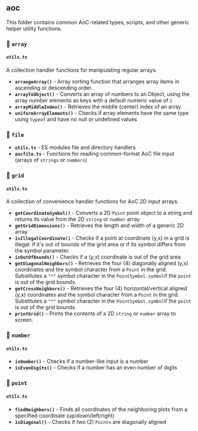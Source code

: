 ## aoc

This folder contains common AoC-related types, scripts, and other generic helper utility functions.

### 📂 `array`

#### `utils.ts`

A collection handler functions for manipulating regular arrays.

- **`arrangeArray()`** - Array sorting function that arranges array items in ascending or descending order.
- **`arrayToObject()`** - Converts an array of numbers to an Object, using the array number elements as keys with a default numeric value of `1`
- **`arrayMiddleIndex()`** - Retrieves the middle (center) index of an array
- **`uniformArrayElements()`** - Checks if array elements have the same type using `typeof` and have no null or undefined values

### 📂 `file`

- **`utils.ts`** - ES modules file and directory handlers
- **`aocfile.ts`** - Functions for reading common-format AoC file input (arrays of `strings` or `numbers`)

### 📂 `grid`

#### `utils.ts`

A collection of convenience handler functions for AoC 2D input arrays.

- **`getCoordinateSymbol()`** - Converts a 2D `Point` point object to a string and returns its value from the 2D `string` or `number` array
- **`getGridDimensions()`** - Retrieves the length and width of a generic 2D array
- **`isIllegalCoordinate()`** - Checks if a point at coordinate (y,x) in a grid is illegal: if it's out of bounds of the grid area or if its symbol differs from the symbol parameter.
- **`isOutOfBounds()`** - Checks if a (y,x) coordinate is out of the grid area
- **`getDiagonalNeighbors()`** - Retrieves the four (4) diagonally aligned (y,x) coordinates and the symbol character from a `Point` in the grid. Substitutes a `"*"` symbol character in the `PointSymbol.symbol`if the `point` is out of the grid bounds.
- **`getCrossNeighbors()`** - Retrieves the four (4) horizontal/vertical aligned (y,x) coordinates and the symbol character from a `Point` in the grid. Substitutes a `"*"` symbol character in the `PointSymbol.symbol`if the `point` is out of the grid bounds.
- **`printGrid()`** - Prints the contents of a 2D `string` or `number` array to screen.

### 📂 `number`

#### `utils.ts`

- **`isNumber()`** - Checks if a number-like input is a number
- **`isEvenDigits()`** - Checks if a number has an even number of digits

### 📂 `point`

#### `utils.ts`

- **`findNeighbors()`** - Finds all coordinates of the neighboring plots from a specified coordinate (up/down/left/right)
- **`isDiagonal()`** - Checks if two (2) `Points` are diagonally aligned


